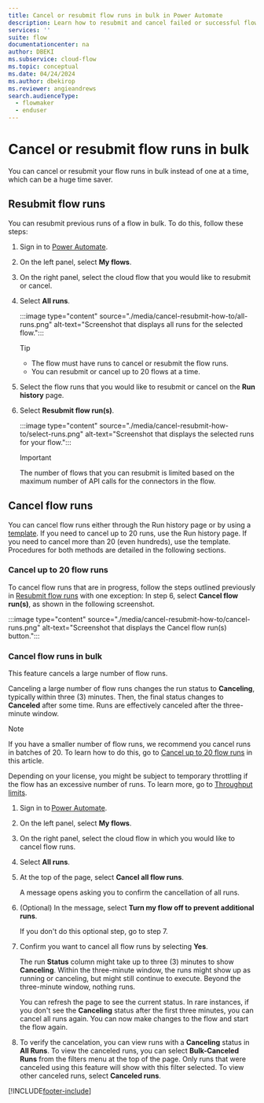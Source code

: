 ```yaml
---
title: Cancel or resubmit flow runs in bulk in Power Automate
description: Learn how to resubmit and cancel failed or successful flow runs in Power Automate.
services: ''
suite: flow
documentationcenter: na
author: DBEKI
ms.subservice: cloud-flow
ms.topic: conceptual
ms.date: 04/24/2024
ms.author: dbekirop
ms.reviewer: angieandrews
search.audienceType: 
  - flowmaker
  - enduser
---
```


# Cancel or resubmit flow runs in bulk

You can cancel or resubmit your flow runs in bulk instead of one at a time, which can be a huge time saver.

## Resubmit flow runs

You can resubmit previous runs of a flow in bulk. To do this, follow these steps:

1. Sign in to [Power Automate](https://make.powerautomate.com).
1. On the left panel, select **My flows**.
1. On the right panel, select the cloud flow that you would like to resubmit or cancel.
1. Select **All runs**.

    :::image type="content" source="./media/cancel-resubmit-how-to/all-runs.png" alt-text="Screenshot that displays all runs for the selected flow.":::

   > [!TIP]
   > - The flow must have runs to cancel or resubmit the flow runs.
   > - You can resubmit or cancel up to 20 flows at a time.

1. Select the flow runs that you would like to resubmit or cancel on the **Run history** page.
1. Select **Resubmit flow run(s)**.

    :::image type="content" source="./media/cancel-resubmit-how-to/select-runs.png" alt-text="Screenshot that displays the selected runs for your flow.":::

   > [!IMPORTANT]
   > The number of flows that you can resubmit is limited based on the maximum number of API calls for the connectors in the flow.

## Cancel flow runs

You can cancel flow runs either through the Run history page or by using a [template](https://make.powerautomate.com/galleries/public/templates/52c2eb66c0664b3b82480d1adcc6c1b4/cancel-all-of-my-flow-runs). If you need to cancel up to 20 runs, use the Run history page. If you need to cancel more than 20 (even hundreds), use the template. Procedures for both methods are detailed in the following sections.

### Cancel up to 20 flow runs

To cancel flow runs that are in progress, follow the steps outlined previously in [Resubmit flow runs](#resubmit-flow-runs) with one exception: In step 6, select **Cancel flow run(s)**, as shown in the following screenshot.

:::image type="content" source="./media/cancel-resubmit-how-to/cancel-runs.png" alt-text="Screenshot that displays the Cancel flow run(s) button.":::

### Cancel flow runs in bulk

This feature cancels a large number of flow runs.

Canceling a large number of flow runs changes the run status to **Canceling**, typically within three (3) minutes. Then, the final status changes to **Canceled** after some time. Runs are effectively canceled after the three-minute window.

> [!NOTE]
> If you have a smaller number of flow runs, we recommend you cancel runs in batches of 20. To learn how to do this, go to [Cancel up to 20 flow runs](#cancel-up-to-20-flow-runs) in this article.

Depending on your license, you might be subject to temporary throttling if the flow has an excessive number of runs. To learn more, go to [Throughput limits](limits-and-config.md#throughput-limits).

1. Sign in to [Power Automate](https://make.powerautomate.com).
1. On the left panel, select **My flows**.
1. On the right panel, select the cloud flow in which you would like to cancel flow runs.
1. Select **All runs**.
1. At the top of the page, select **Cancel all flow runs**.

    A message opens asking you to confirm the cancellation of all runs.

1. (Optional) In the message, select **Turn my flow off to prevent additional runs**.

    If you don't do this optional step, go to step 7.

1. Confirm you want to cancel all flow runs by selecting **Yes**.

    The run **Status** column might take up to three (3) minutes to show **Canceling**. Within the three-minute window, the runs might show up as running or canceling, but might still continue to execute. Beyond the three-minute window, nothing runs.

    You can refresh the page to see the current status. In rare instances, if you don't see the **Canceling** status after the first three minutes, you can cancel all runs again. You can now make changes to the flow and start the flow again.

1. To verify the cancelation, you can view runs with a **Canceling** status in **All Runs**. To view the canceled runs, you can select **Bulk-Canceled Runs** from the filters menu at the top of the page. Only runs that were canceled using this feature will show with this filter selected. To view other canceled runs, select **Canceled runs**.

[!INCLUDE[footer-include](includes/footer-banner.md)]


